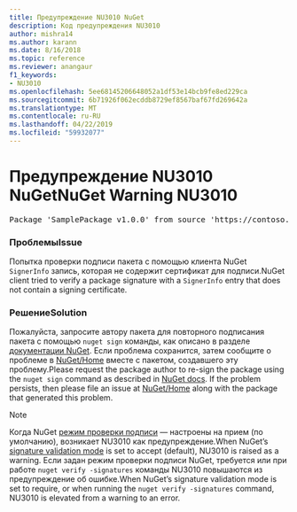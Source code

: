 ```yaml
---
title: Предупреждение NU3010 NuGet
description: Код предупреждения NU3010
author: mishra14
ms.author: karann
ms.date: 8/16/2018
ms.topic: reference
ms.reviewer: anangaur
f1_keywords:
- NU3010
ms.openlocfilehash: 5ee68145206648052a1df53e14bcb9fe8ed229ca
ms.sourcegitcommit: 6b71926f062ecddb8729ef8567baf67fd269642a
ms.translationtype: MT
ms.contentlocale: ru-RU
ms.lasthandoff: 04/22/2019
ms.locfileid: "59932077"
---
```

# <a name="nuget-warning-nu3010"></a><span data-ttu-id="bf559-103">Предупреждение NU3010 NuGet</span><span class="sxs-lookup"><span data-stu-id="bf559-103">NuGet Warning NU3010</span></span>

<pre>Package 'SamplePackage v1.0.0' from source 'https://contoso.com/index.json': The primary signature does not have a signing certificate.</pre>

### <a name="issue"></a><span data-ttu-id="bf559-104">Проблемы</span><span class="sxs-lookup"><span data-stu-id="bf559-104">Issue</span></span>

<span data-ttu-id="bf559-105">Попытка проверки подписи пакета с помощью клиента NuGet `SignerInfo` запись, которая не содержит сертификат для подписи.</span><span class="sxs-lookup"><span data-stu-id="bf559-105">NuGet client tried to verify a package signature with a `SignerInfo` entry that does not contain a signing certificate.</span></span>


### <a name="solution"></a><span data-ttu-id="bf559-106">Решение</span><span class="sxs-lookup"><span data-stu-id="bf559-106">Solution</span></span>

<span data-ttu-id="bf559-107">Пожалуйста, запросите автору пакета для повторного подписания пакета с помощью `nuget sign` команды, как описано в разделе [документации NuGet](https://docs.microsoft.com/en-us/nuget/create-packages/sign-a-package). Если проблема сохранится, затем сообщите о проблеме в [NuGet/Home](https://github.com/NuGet/Home/issues) вместе с пакетом, создавшего эту проблему.</span><span class="sxs-lookup"><span data-stu-id="bf559-107">Please request the package author to re-sign the package using the `nuget sign` command as described in [NuGet docs](https://docs.microsoft.com/en-us/nuget/create-packages/sign-a-package). If the problem persists, then please file an issue at [NuGet/Home](https://github.com/NuGet/Home/issues) along with the package that generated this problem.</span></span>


> [!Note]
> <span data-ttu-id="bf559-108">Когда NuGet [режим проверки подписи](https://docs.microsoft.com/en-us/nuget/consume-packages/installing-signed-packages#configure-package-signature-requirements) — настроены на прием (по умолчанию), возникает NU3010 как предупреждение.</span><span class="sxs-lookup"><span data-stu-id="bf559-108">When NuGet’s [signature validation mode](https://docs.microsoft.com/en-us/nuget/consume-packages/installing-signed-packages#configure-package-signature-requirements) is set to accept (default), NU3010 is raised as a warning.</span></span> <span data-ttu-id="bf559-109">Если задан режим проверки подписи NuGet, требуется или при работе `nuget verify -signatures` команды NU3010 повышаются из предупреждение об ошибке.</span><span class="sxs-lookup"><span data-stu-id="bf559-109">When NuGet’s signature validation mode is set to require, or when running the `nuget verify -signatures` command, NU3010 is elevated from a warning to an error.</span></span> 
